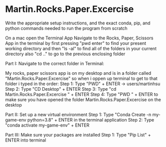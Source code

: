 # Martin.Rocks.Paper.Excercise

Write the appropriate setup instructions, and the exact conda, pip, and python commands needed to run the program from scratch

On a mac open the Terminal App
Navigate to the Rocks, Paper, Scissors App in the terminal by first pressing "pwd enter" to find your present working directory and then "ls -al" to find all of the folders in your current directory also "cd .." to go to the previous enclosing folder

Part I: Navigate to the correct folder in Terminal:

My rocks, paper scissors app is on my desktop and is in a folder called "Martin.Rocks.Paper.Excercise" so when i oppen up terminal to get to that folder i typed in the order:
Step 1: Type "PWD" + ENTER -> users/martinhsu
Step 2: Type "CD Desktop" + ENTER 
Step 3: Type "cd Martin.Rocks.Paper.Excercise " + ENTER
Step 4: Type "PWD " + ENTER to make sure you have opened the folder Martin.Rocks.Paper.Excercise on the desktop

Part II: Set up a new virtual environment
Step 1: Type "Conda Create -n my-game-env python=3.8" + ENTER in the terminal application
Step 2: Type "conda activate my-game-env" + ENTER 

Part III: Make sure your packages are installed
Step 1: Type "Pip List" + ENTER into terminal

